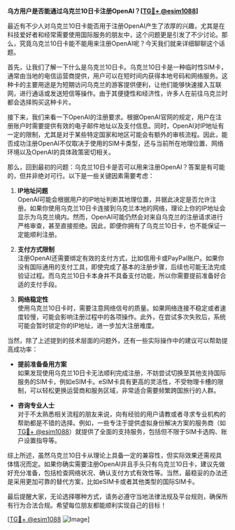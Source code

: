 **乌方用户是否能通过乌克兰10日卡注册OpenAI？[[TG💪+ @esim1088](https://t.me/s/esim1088)]**

最近有不少人对乌克兰10日卡能否用于注册OpenAI产生了浓厚的兴趣，尤其是在科技爱好者和经常需要使用国际服务的朋友中，这个问题更是引发了不少讨论。那么，究竟乌克兰10日卡能不能用来注册OpenAI呢？今天我们就来详细聊聊这个话题。

首先，让我们了解一下什么是乌克兰10日卡。乌克兰10日卡是一种临时性SIM卡，通常由当地的电信运营商提供，用户可以在短时间内获得本地号码和网络服务。这种卡的主要用途是为短期访问乌克兰的游客提供便利，让他们能够快速接入互联网，进行通话或发送短信等操作。由于其便捷性和经济性，许多人在前往乌克兰时都会选择购买这种卡片。

接下来，我们来看一下OpenAI的注册要求。根据OpenAI官网的规定，用户在注册账户时需要提供有效的电子邮件地址以及支付信息。同时，OpenAI对IP地址有一定的限制，尤其是对于某些特定国家和地区可能会有额外的审核流程。因此，能否成功注册OpenAI不仅取决于使用的SIM卡类型，还与当前所在地理位置、网络环境以及OpenAI的具体政策密切相关。

那么，回到最初的问题：乌克兰10日卡是否可以用来注册OpenAI？答案是有可能的，但并非绝对可行。以下是一些关键因素需要考虑：

1. **IP地址问题**  
   OpenAI可能会根据用户的IP地址判断其地理位置，并据此决定是否允许注册。如果你使用乌克兰10日卡连接到乌克兰本地的网络，理论上你的IP地址会显示为乌克兰境内。然而，OpenAI可能仍然会对来自乌克兰的注册请求进行严格审查，甚至直接拒绝。因此，即便你拥有了乌克兰10日卡，也不能保证一定能顺利注册。

2. **支付方式限制**  
   注册OpenAI还需要绑定有效的支付方式，比如信用卡或PayPal账户。如果你没有国际通用的支付工具，即使完成了基本的注册步骤，后续也可能无法完成验证过程。而乌克兰10日卡本身并不具备支付功能，所以你需要提前准备好合适的支付手段。

3. **网络稳定性**  
   使用乌克兰10日卡时，需要注意网络信号的质量。如果网络连接不稳定或者速度较慢，可能会影响注册过程中的各项操作。此外，在尝试多次失败后，系统可能会暂时锁定你的IP地址，进一步加大注册难度。

当然，除了上述提到的技术层面的问题外，还有一些实际操作中的建议可以帮助提高成功率：

- **提前准备备用方案**  
  如果发现使用乌克兰10日卡无法顺利完成注册，不妨尝试切换至其他支持国际服务的SIM卡，例如eSIM卡。eSIM卡具有更高的灵活性，不受物理卡槽的限制，可以轻松更换运营商和服务区域，非常适合需要频繁跨国旅行的人群。

- **咨询专业人士**  
  对于不太熟悉相关流程的朋友来说，向有经验的用户请教或者寻求专业机构的帮助都是不错的选择。例如，一些专注于提供虚拟身份解决方案的服务商（如[TG💪+ @esim1088](https://t.me/s/esim1088)）就提供了全面的支持服务，包括但不限于SIM卡选购、账户设置指导等。

综上所述，虽然乌克兰10日卡从理论上具备一定的兼容性，但实际效果还需视具体情况而定。如果你确实需要注册OpenAI并且手头只有乌克兰10日卡，建议先做好充分准备，包括检查网络状况、确认支付方式有效性等。当然，最稳妥的办法还是采用更加可靠的替代方案，比如eSIM卡或者其他类型的国际SIM卡。

最后提醒大家，无论选择哪种方式，请务必遵守当地法律法规及平台规则，确保所有行为合法合规。希望每位朋友都能顺利实现自己的目标！

[[TG💪+ @esim1088](https://t.me/s/esim1088) ![Image](https://i.postimg.cc/4NQfJmqS/Snipaste-2025-05-13-00-14-12.png)]